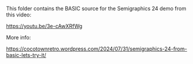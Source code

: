 This folder contains the BASIC source for the Semigraphics 24 demo from this video:

https://youtu.be/3e-cAwXRfWg

More info:

https://cocotownretro.wordpress.com/2024/07/31/semigraphics-24-from-basic-lets-try-it/